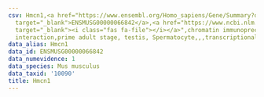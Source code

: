 ```yaml
---
csv: Hmcn1,<a href="https://www.ensembl.org/Homo_sapiens/Gene/Summary?db=core;g=ENSMUSG00000066842"
  target="_blank">ENSMUSG00000066842</a>,<a href="https://www.ncbi.nlm.nih.gov/pubmed/25450459"
  target="_blank"><i class="fas fa-file"></i></a>",chromatin immunoprecipitation assay,direct
  interaction,prime adult stage, testis, Spermatocyte,,,transcriptional regulation,
data_alias: Hmcn1
data_id: ENSMUSG00000066842
data_numevidence: 1
data_species: Mus musculus
data_taxid: '10090'
title: Hmcn1
---
```

